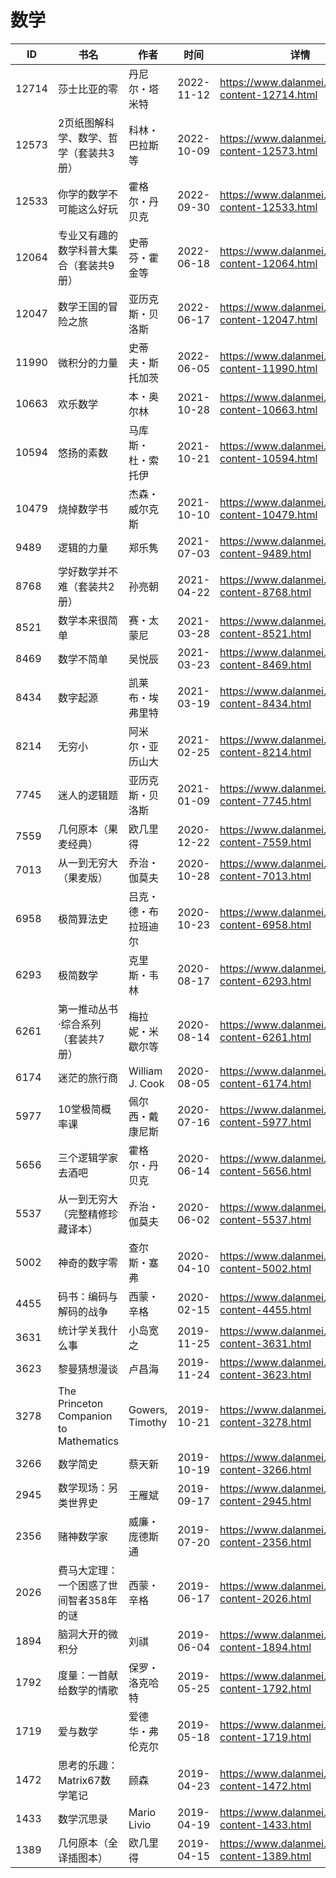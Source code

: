 # 数学

| ID | 书名 | 作者 | 时间 | 详情 | 下载页面 | EPUB下载链接 | MOBI下载链接 | AZW3下载链接 |
| --- | --- | --- | --- | --- | --- | --- | --- | --- |
| 12714 | 莎士比亚的零 | 丹尼尔・塔米特 | 2022-11-12 | https://www.dalanmei.com/book-content-12714.html | https://www.dalanmei.com/download-book-12714.html | http://ct.dalanmei.com/f/31084289-771232093-ef5241 | http://ct.dalanmei.com/f/31084289-771247159-451bbf | http://ct.dalanmei.com/f/31084289-771238340-93285f |
| 12573 | 2页纸图解科学、数学、哲学（套装共3册） | 科林・巴拉斯等 | 2022-10-09 | https://www.dalanmei.com/book-content-12573.html | https://www.dalanmei.com/download-book-12573.html | http://ct.dalanmei.com/f/31084289-771228708-34d056 | http://ct.dalanmei.com/f/31084289-771240525-66de37 | http://ct.dalanmei.com/f/31084289-771232538-74db70 |
| 12533 | 你学的数学不可能这么好玩 | 霍格尔・丹贝克 | 2022-09-30 | https://www.dalanmei.com/book-content-12533.html | https://www.dalanmei.com/download-book-12533.html | http://ct.dalanmei.com/f/31084289-771228828-4b1a79 | http://ct.dalanmei.com/f/31084289-771240620-88b104 | http://ct.dalanmei.com/f/31084289-771232628-9dfaca |
| 12064 | 专业又有趣的数学科普大集合（套装共9册） | 史蒂芬・霍金等 | 2022-06-18 | https://www.dalanmei.com/book-content-12064.html | https://www.dalanmei.com/download-book-12064.html | http://ct.dalanmei.com/f/31084289-599086579-81584c | http://ct.dalanmei.com/f/31084289-599098041-b91aea | http://ct.dalanmei.com/f/31084289-599088175-4deb4f |
| 12047 | 数学王国的冒险之旅 | 亚历克斯・贝洛斯 | 2022-06-17 | https://www.dalanmei.com/book-content-12047.html | https://www.dalanmei.com/download-book-12047.html | http://ct.dalanmei.com/f/31084289-599085311-b771aa | http://ct.dalanmei.com/f/31084289-599096001-23d0ce | http://ct.dalanmei.com/f/31084289-599087100-907724 |
| 11990 | 微积分的力量 | 史蒂夫・斯托加茨 | 2022-06-05 | https://www.dalanmei.com/book-content-11990.html | https://www.dalanmei.com/download-book-11990.html | http://ct.dalanmei.com/f/31084289-589444158-9b65b6 | http://ct.dalanmei.com/f/31084289-589491732-181567 | http://ct.dalanmei.com/f/31084289-589448501-17badc |
| 10663 | 欢乐数学 | 本・奥尔林 | 2021-10-28 | https://www.dalanmei.com/book-content-10663.html | https://www.dalanmei.com/download-book-10663.html | http://ct.dalanmei.com/f/31084289-570150091-f1fc2f | http://ct.dalanmei.com/f/31084289-570357637-2a929a | http://ct.dalanmei.com/f/31084289-571405699-224fb7 |
| 10594 | 悠扬的素数 | 马库斯・杜・索托伊 | 2021-10-21 | https://www.dalanmei.com/book-content-10594.html | https://www.dalanmei.com/download-book-10594.html | http://ct.dalanmei.com/f/31084289-570117482-061d4f | http://ct.dalanmei.com/f/31084289-570264768-745b2b | http://ct.dalanmei.com/f/31084289-571406361-c89b0c |
| 10479 | 烧掉数学书 | 杰森・威尔克斯 | 2021-10-10 | https://www.dalanmei.com/book-content-10479.html | https://www.dalanmei.com/download-book-10479.html | http://ct.dalanmei.com/f/31084289-570127635-0244f2 | http://ct.dalanmei.com/f/31084289-570269990-cc6d7f | http://ct.dalanmei.com/f/31084289-571409683-9527eb |
| 9489 | 逻辑的力量 | 郑乐隽 | 2021-07-03 | https://www.dalanmei.com/book-content-9489.html | https://www.dalanmei.com/download-book-9489.html | http://ct.dalanmei.com/f/31084289-571728927-693fe5 | http://ct.dalanmei.com/f/31084289-572086009-70f8c3 | http://ct.dalanmei.com/f/31084289-572112482-4d7547 |
| 8768 | 学好数学并不难（套装共2册） | 孙亮朝 | 2021-04-22 | https://www.dalanmei.com/book-content-8768.html | https://www.dalanmei.com/download-book-8768.html | http://ct.dalanmei.com/f/31084289-571713788-34fec4 | http://ct.dalanmei.com/f/31084289-572114204-1743d1 | http://ct.dalanmei.com/f/31084289-572127708-12cfa0 |
| 8521 | 数学本来很简单 | 赛・太蒙尼 | 2021-03-28 | https://www.dalanmei.com/book-content-8521.html | https://www.dalanmei.com/download-book-8521.html | http://ct.dalanmei.com/f/31084289-571710732-cb11ad | http://ct.dalanmei.com/f/31084289-572114914-58108a | http://ct.dalanmei.com/f/31084289-572134936-d29c64 |
| 8469 | 数学不简单 | 吴悦辰 | 2021-03-23 | https://www.dalanmei.com/book-content-8469.html | https://www.dalanmei.com/download-book-8469.html | http://ct.dalanmei.com/f/31084289-571709896-4aa910 | http://ct.dalanmei.com/f/31084289-572115036-049d45 | http://ct.dalanmei.com/f/31084289-572135905-4f9c28 |
| 8434 | 数字起源 | 凯莱布・埃弗里特 | 2021-03-19 | https://www.dalanmei.com/book-content-8434.html | https://www.dalanmei.com/download-book-8434.html | http://ct.dalanmei.com/f/31084289-571709536-9d99ca | http://ct.dalanmei.com/f/31084289-572115128-93c965 | http://ct.dalanmei.com/f/31084289-572136275-40a897 |
| 8214 | 无穷小 | 阿米尔・亚历山大 | 2021-02-25 | https://www.dalanmei.com/book-content-8214.html | https://www.dalanmei.com/download-book-8214.html | http://ct.dalanmei.com/f/31084289-571705730-ffaa13 | http://ct.dalanmei.com/f/31084289-572115656-6bdee6 | http://ct.dalanmei.com/f/31084289-572139328-8bfeea |
| 7745 | 迷人的逻辑题 | 亚历克斯・贝洛斯 | 2021-01-09 | https://www.dalanmei.com/book-content-7745.html | https://www.dalanmei.com/download-book-7745.html | http://ct.dalanmei.com/f/31084289-571651826-548185 | http://ct.dalanmei.com/f/31084289-572119985-e2a70e | http://ct.dalanmei.com/f/31084289-572180069-9b0a94 |
| 7559 | 几何原本（果麦经典） | 欧几里得 | 2020-12-22 | https://www.dalanmei.com/book-content-7559.html | https://www.dalanmei.com/download-book-7559.html | http://ct.dalanmei.com/f/31084289-571638681-e5bd50 | http://ct.dalanmei.com/f/31084289-572120896-d93552 | http://ct.dalanmei.com/f/31084289-572182192-1cb3bf |
| 7013 | 从一到无穷大（果麦版） | 乔治・伽莫夫 | 2020-10-28 | https://www.dalanmei.com/book-content-7013.html | https://www.dalanmei.com/download-book-7013.html | http://ct.dalanmei.com/f/31084289-571541075-15a5fa | http://ct.dalanmei.com/f/31084289-571808856-ff5b38 | http://ct.dalanmei.com/f/31084289-572196277-5d66a9 |
| 6958 | 极简算法史 | 吕克・德・布拉班迪尔 | 2020-10-23 | https://www.dalanmei.com/book-content-6958.html | https://www.dalanmei.com/download-book-6958.html | http://ct.dalanmei.com/f/31084289-571543061-30bd9b | http://ct.dalanmei.com/f/31084289-571813037-1247a0 | http://ct.dalanmei.com/f/31084289-572196492-dd1f47 |
| 6293 | 极简数学 | 克里斯・韦林 | 2020-08-17 | https://www.dalanmei.com/book-content-6293.html | https://www.dalanmei.com/download-book-6293.html | http://ct.dalanmei.com/f/31084289-571555844-db449d | http://ct.dalanmei.com/f/31084289-571910264-a3766f | http://ct.dalanmei.com/f/31084289-572203228-2317f4 |
| 6261 | 第一推动丛书·综合系列（套装共7册） | 梅拉妮・米歇尔等 | 2020-08-14 | https://www.dalanmei.com/book-content-6261.html | https://www.dalanmei.com/download-book-6261.html | http://ct.dalanmei.com/f/31084289-571556216-027010 | http://ct.dalanmei.com/f/31084289-571913067-014760 | http://ct.dalanmei.com/f/31084289-572203470-f544a3 |
| 6174 | 迷茫的旅行商 | William J. Cook | 2020-08-05 | https://www.dalanmei.com/book-content-6174.html | https://www.dalanmei.com/download-book-6174.html | http://ct.dalanmei.com/f/31084289-571558284-a31384 | http://ct.dalanmei.com/f/31084289-571916764-ed0d3c | http://ct.dalanmei.com/f/31084289-572203918-2a6e12 |
| 5977 | 10堂极简概率课 | 佩尔西・戴康尼斯 | 2020-07-16 | https://www.dalanmei.com/book-content-5977.html | https://www.dalanmei.com/download-book-5977.html | http://ct.dalanmei.com/f/31084289-571561893-d5dfa1 | http://ct.dalanmei.com/f/31084289-571989830-c95cea | http://ct.dalanmei.com/f/31084289-571910566-5a532c |
| 5656 | 三个逻辑学家去酒吧 | 霍格尔・丹贝克 | 2020-06-14 | https://www.dalanmei.com/book-content-5656.html | https://www.dalanmei.com/download-book-5656.html | http://ct.dalanmei.com/f/31084289-571605823-9a7ae9 | http://ct.dalanmei.com/f/31084289-571736648-3327a3 | http://ct.dalanmei.com/f/31084289-571915229-ac70e2 |
| 5537 | 从一到无穷大（完整精修珍藏译本） | 乔治・伽莫夫 | 2020-06-02 | https://www.dalanmei.com/book-content-5537.html | https://www.dalanmei.com/download-book-5537.html | http://ct.dalanmei.com/f/31084289-571603958-326ddd | http://ct.dalanmei.com/f/31084289-571737365-815d69 | http://ct.dalanmei.com/f/31084289-571916516-691cd4 |
| 5002 | 神奇的数字零 | 查尔斯・塞弗 | 2020-04-10 | https://www.dalanmei.com/book-content-5002.html |  |  |  |  |
| 4455 | 码书：编码与解码的战争 | 西蒙・辛格 | 2020-02-15 | https://www.dalanmei.com/book-content-4455.html | https://www.dalanmei.com/download-book-4455.html | http://ct.dalanmei.com/f/31084289-571531794-a8fe9e | http://ct.dalanmei.com/f/31084289-571799184-56ea76 | http://ct.dalanmei.com/f/31084289-571988869-7d15a2 |
| 3631 | 统计学关我什么事 | 小岛宽之 | 2019-11-25 | https://www.dalanmei.com/book-content-3631.html | https://www.dalanmei.com/download-book-3631.html | http://ct.dalanmei.com/f/31084289-571551051-2249fb | http://ct.dalanmei.com/f/31084289-571860808-12358d | http://ct.dalanmei.com/f/31084289-572067854-ba77cd |
| 3623 | 黎曼猜想漫谈 | 卢昌海 | 2019-11-24 | https://www.dalanmei.com/book-content-3623.html | https://www.dalanmei.com/download-book-3623.html | http://ct.dalanmei.com/f/31084289-571551115-26fbc6 | http://ct.dalanmei.com/f/31084289-571862109-e82196 | http://ct.dalanmei.com/f/31084289-572067960-2e625a |
| 3278 | The Princeton Companion to Mathematics | Gowers, Timothy | 2019-10-21 | https://www.dalanmei.com/book-content-3278.html | https://www.dalanmei.com/download-book-3278.html | http://ct.dalanmei.com/f/31084289-571556549-71f51b | http://ct.dalanmei.com/f/31084289-571913696-1f6102 | http://ct.dalanmei.com/f/31084289-572073504-28e474 |
| 3266 | 数学简史 | 蔡天新 | 2019-10-19 | https://www.dalanmei.com/book-content-3266.html | https://www.dalanmei.com/download-book-3266.html | http://ct.dalanmei.com/f/31084289-571556924-532e34 | http://ct.dalanmei.com/f/31084289-571913964-022f4f | http://ct.dalanmei.com/f/31084289-572073599-6f2eff |
| 2945 | 数学现场：另类世界史 | 王雁斌 | 2019-09-17 | https://www.dalanmei.com/book-content-2945.html | https://www.dalanmei.com/download-book-2945.html | http://ct.dalanmei.com/f/31084289-571561949-eec7bd | http://ct.dalanmei.com/f/31084289-571989997-848024 | http://ct.dalanmei.com/f/31084289-571840698-8cd9dd |
| 2356 | 赌神数学家 | 威廉・庞德斯通 | 2019-07-20 | https://www.dalanmei.com/book-content-2356.html | https://www.dalanmei.com/download-book-2356.html | http://ct.dalanmei.com/f/31084289-571588775-f7264b | http://ct.dalanmei.com/f/31084289-571737729-fc0bcf | http://ct.dalanmei.com/f/31084289-571867797-532fe1 |
| 2026 | 费马大定理：一个困惑了世间智者358年的谜 | 西蒙・辛格 | 2019-06-17 | https://www.dalanmei.com/book-content-2026.html | https://www.dalanmei.com/download-book-2026.html | http://ct.dalanmei.com/f/31084289-571503550-8f83ef | http://ct.dalanmei.com/f/31084289-571775480-df76d6 | http://ct.dalanmei.com/f/31084289-571875682-0fbba4 |
| 1894 | 脑洞大开的微积分 | 刘祺 | 2019-06-04 | https://www.dalanmei.com/book-content-1894.html | https://www.dalanmei.com/download-book-1894.html | http://ct.dalanmei.com/f/31084289-571517430-492dc1 | http://ct.dalanmei.com/f/31084289-571778121-e5cda9 | http://ct.dalanmei.com/f/31084289-571876999-1eabe6 |
| 1792 | 度量：一首献给数学的情歌 | 保罗・洛克哈特 | 2019-05-25 | https://www.dalanmei.com/book-content-1792.html | https://www.dalanmei.com/download-book-1792.html | http://ct.dalanmei.com/f/31084289-571522358-58ca51 | http://ct.dalanmei.com/f/31084289-571778929-b2fe10 | http://ct.dalanmei.com/f/31084289-571878536-468301 |
| 1719 | 爱与数学 | 爱德华・弗伦克尔 | 2019-05-18 | https://www.dalanmei.com/book-content-1719.html | https://www.dalanmei.com/download-book-1719.html | http://ct.dalanmei.com/f/31084289-571523389-c23990 | http://ct.dalanmei.com/f/31084289-571779602-437853 | http://ct.dalanmei.com/f/31084289-571879444-ded550 |
| 1472 | 思考的乐趣：Matrix67数学笔记 | 顾森 | 2019-04-23 | https://www.dalanmei.com/book-content-1472.html | https://www.dalanmei.com/download-book-1472.html | http://ct.dalanmei.com/f/31084289-571526407-18e937 | http://ct.dalanmei.com/f/31084289-571781215-3d51ad | http://ct.dalanmei.com/f/31084289-571881177-7ce536 |
| 1433 | 数学沉思录 | Mario Livio | 2019-04-19 | https://www.dalanmei.com/book-content-1433.html | https://www.dalanmei.com/download-book-1433.html | http://ct.dalanmei.com/f/31084289-571422435-47c940 | http://ct.dalanmei.com/f/31084289-571781495-16df49 | http://ct.dalanmei.com/f/31084289-571882407-8d090f |
| 1389 | 几何原本（全译插图本） | 欧几里得 | 2019-04-15 | https://www.dalanmei.com/book-content-1389.html | https://www.dalanmei.com/download-book-1389.html | http://ct.dalanmei.com/f/31084289-571423515-254fc3 | http://ct.dalanmei.com/f/31084289-571782239-efe577 | http://ct.dalanmei.com/f/31084289-571883371-73c397 |
